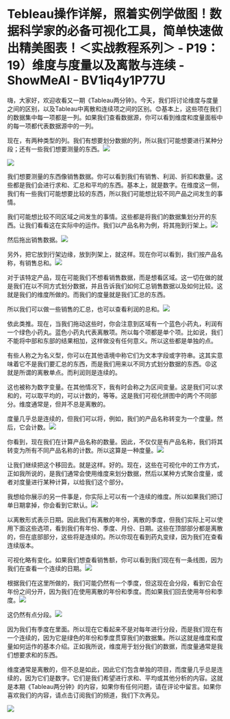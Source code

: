 # Tebleau操作详解，照着实例学做图！数据科学家的必备可视化工具，简单快速做出精美图表！＜实战教程系列＞ - P19：19）维度与度量以及离散与连续 - ShowMeAI - BV1iq4y1P77U

嗨，大家好，欢迎收看又一期《Tableau两分钟》。今天，我们将讨论维度与度量之间的区别，以及Tableau中离散和连续项之间的区别。😊基本上，这些项在我们的数据集中每一项都是一列。如果我们查看数据源，你可以看到维度和度量面板中的每一项都代表数据源中的一列。

现在，有两种类型的列。我们有想要划分数据的列，所以我们可能想要进行某种分段；还有一些我们想要测量的东西。![](img/eb9295e8ad3b4416cd7540e51d7be69d_1.png)

![](img/eb9295e8ad3b4416cd7540e51d7be69d_2.png)

我们想要测量的东西像销售数据。你可以看到我们有销售、利润、折扣和数量。这些都是我们会进行求和、汇总和平均的东西。基本上，就是数字。在维度这一侧，我们有一些我们可能想要比较的东西，所以我们可能想比较不同产品之间发生的事情。

我们可能想比较不同区域之间发生的事情。这些都是将我们的数据集划分开的东西。让我们看看这在实际中的运作。我们以产品名称为例，将其拖到行架上。![](img/eb9295e8ad3b4416cd7540e51d7be69d_4.png)

然后拖出销售数据。![](img/eb9295e8ad3b4416cd7540e51d7be69d_6.png)

另外，把它放到行架边缘，放到列架上，就这样。现在你可以看到，我们按产品名称，有销售总和。![](img/eb9295e8ad3b4416cd7540e51d7be69d_8.png)

对于该特定产品，现在可能我们不想看销售数据，而是想看区域。这一切在做的就是我们在以不同方式划分数据，并且告诉我们如何汇总销售数据以及如何比较。这就是我们的维度所做的。而我们的度量就是我们汇总的东西。

所以我们可以做一些销售的汇总，也可以查看利润的总和。![](img/eb9295e8ad3b4416cd7540e51d7be69d_10.png)

依此类推。现在，当我们拖动这些时，你会注意到区域有一个蓝色小药丸，利润有一个绿色小药丸。蓝色小药丸代表离散项。所以每个项都是单个项。比如说，我们不能将中部和东部的结果相加，这样做没有任何意义。所以这些都是单独的点。

有些人称之为名义型，你可以在其他语境中称它们为文本字段或字符串。这其实意味着它不是我们要汇总的东西，而是我们用来以不同方式划分数据的东西。😡这就是所谓的离散单点。而利润则是连续的。

这也被称为数字变量。在其他情况下，我有时会称之为区间变量。这是我们可以求和的，可以取平均的，可以计数的，等等。这是我们可视化拼图中的两个不同部分。维度通常是，但并不总是离散的。

度量几乎总是连续的，但我们可以将，例如，我们的产品名称转变为一个度量。然后，它会计数。![](img/eb9295e8ad3b4416cd7540e51d7be69d_12.png)

你看到，现在我们在计算产品名称的数量。因此，不仅仅是有产品名称，我们将其转变为所有不同产品名称的计数。所以这算是一种度量。![](img/eb9295e8ad3b4416cd7540e51d7be69d_14.png)

让我们继续把这个移回去。就是这样。好的。现在，这些在可视化中的工作方式，正如我所说的，是我们通常会使用维度来划分数据，然后以某种方式聚合度量，或者对度量进行某种计算，以给我们这个部分。

我想给你展示的另一件事是，你实际上可以有一个连续的维度。所以如果我们把订单日期拿掉，你会看到它默认。![](img/eb9295e8ad3b4416cd7540e51d7be69d_16.png)

以离散形式表示日期。因此我们有离散的年份，离散的季度，但我们实际上可以使用下面这些选项，看到我们有年份、季度、月份、日期。这些在顶部部分都是离散的，但在底部部分，这些将是连续的。所以你现在看到药丸变绿，因为我们在查看连续版本。

可视化略有变化。如果我们想查看销售额，你可以看到我们现在有一条线图，因为我们在查看一个连续的日期。![](img/eb9295e8ad3b4416cd7540e51d7be69d_18.png)

根据我们在这里所做的，我们可能仍然有一个季度，但这现在会分段，看到它会在年份之间分开，因为我们在使用离散的年份和季度。而如果我们回去使用年份和季度。![](img/eb9295e8ad3b4416cd7540e51d7be69d_20.png)

这仍然有点分段。![](img/eb9295e8ad3b4416cd7540e51d7be69d_22.png)

因为我们有季度在里面。所以现在它看起来不是对每年进行分段，而是我们现在有一个连续的，因为它是绿色的年份和季度贯穿我们的数据集。所以这就是维度和度量如何运作的基本介绍。正如我所说，维度用于划分我们的数据，而度量通常是我们想要求和的东西。

维度通常是离散的，但不总是如此，因此它们包含单独的项目，而度量几乎总是连续的，因为它们是数字。它们是我们希望进行求和、平均或其他分析的内容。这就是本期《Tableau两分钟》的内容，如果你有任何问题，请在评论中留言。如果你喜欢我们的内容，请点击订阅我们的频道，我们下次再见。

![](img/eb9295e8ad3b4416cd7540e51d7be69d_24.png)
